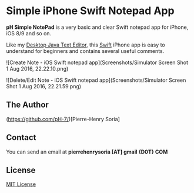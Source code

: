 # Simple iPhone Swift Notepad App

**pH Simple NotePad** is a very basic and clear Swift notepad app for iPhone, iOS 8/9 and so on.

Like my [Desktop Java Text Editor](https://github.com/pH-7/Simple-Java-Text-Editor), this [Swift](https://swift.org) iPhone app is easy to understand for beginners and contains several useful comments.

![Create Note - iOS Swift notepad app](Screenshots/Simulator Screen Shot 1 Aug 2016, 22.22.10.png)

![Delete/Edit Note - iOS Swift notepad app](Screenshots/Simulator Screen Shot 1 Aug 2016, 22.21.59.png)


## The Author

(https://github.com/pH-7/)[Pierre-Henry Soria]


## Contact

You can send an email at **pierrehenrysoria [AT] gmail {D0T} COM**


## License

[MIT License](http://opensource.org/licenses/mit-license.php)
